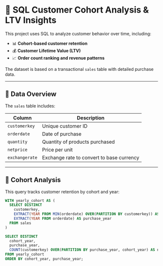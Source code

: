 # 🧠 SQL Customer Cohort Analysis & LTV Insights

This project uses SQL to analyze customer behavior over time, including:

- 📊 **Cohort-based customer retention**
- 💰 **Customer Lifetime Value (LTV)**
- 📈 **Order count ranking and revenue patterns**

The dataset is based on a transactional `sales` table with detailed purchase data.

---

## 📁 Data Overview

The `sales` table includes:

| Column        | Description                                 |
|---------------|---------------------------------------------|
| `customerkey` | Unique customer ID                          |
| `orderdate`   | Date of purchase                            |
| `quantity`    | Quantity of products purchased              |
| `netprice`    | Price per unit                              |
| `exchangerate`| Exchange rate to convert to base currency   |

---

## 📆 Cohort Analysis

This query tracks customer retention by cohort and year:

```sql
WITH yearly_cohort AS (
  SELECT DISTINCT
    customerkey,
    EXTRACT(YEAR FROM MIN(orderdate) OVER(PARTITION BY customerkey)) AS cohort_year,
    EXTRACT(YEAR FROM orderdate) AS purchase_year
  FROM sales
)

SELECT DISTINCT
  cohort_year,
  purchase_year,
  COUNT(customerkey) OVER(PARTITION BY purchase_year, cohort_year) AS num_customers
FROM yearly_cohort
ORDER BY cohort_year, purchase_year;
